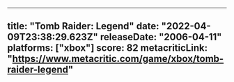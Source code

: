 
---
title: "Tomb Raider: Legend"
date: "2022-04-09T23:38:29.623Z"
releaseDate: "2006-04-11"
platforms: ["xbox"]
score: 82
metacriticLink: "https://www.metacritic.com/game/xbox/tomb-raider-legend"
---
